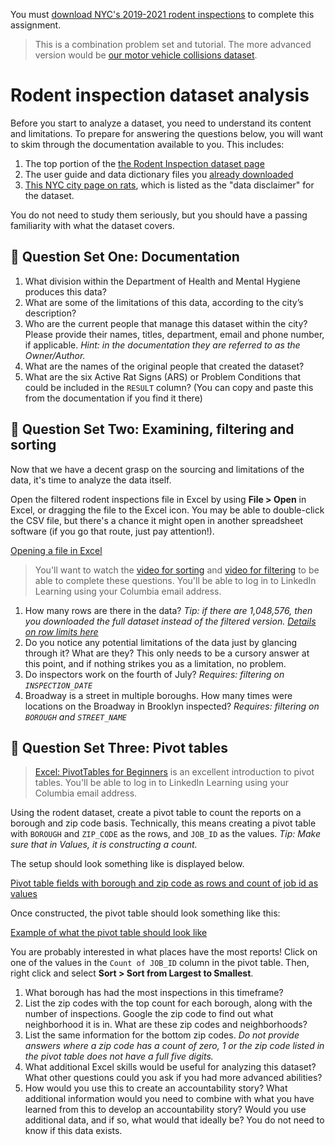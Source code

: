 You must [download NYC's 2019-2021 rodent inspections](downloading.md) to complete this assignment.

> This is a combination problem set and tutorial. The more advanced version would be [our motor vehicle collisions dataset](../pivot-tables-crashes/).

# Rodent inspection dataset analysis

Before you start to analyze a dataset, you need to understand its content and limitations. To prepare for answering the questions below, you will want to skim through the documentation available to you. This includes:

1. The top portion of the [the Rodent Inspection dataset page](https://data.cityofnewyork.us/Health/Rodent-Inspection/p937-wjvj)
2. The user guide and data dictionary files you [already downloaded](downloading.md#downloading-the-data-documentation)
3. [This NYC city page on rats](https://www1.nyc.gov/site/doh/health/health-topics/rats.page), which is listed as the "data disclaimer" for the dataset.

You do not need to study them seriously, but you should have a passing familiarity with what the dataset covers.

## 📝 Question Set One: Documentation

1. What division within the Department of Health and Mental Hygiene produces this data? 
2. What are some of the limitations of this data, according to the city’s description? 
3. Who are the current people that manage this dataset within the city? Please provide their names, titles, department, email and phone number, if applicable.  *Hint: in the documentation they are referred to as the Owner/Author.*
4. What are the names of the original people that created the dataset? 
5. What are the six Active Rat Signs (ARS) or Problem Conditions that could be included in the `RESULT` column? (You can copy and paste this from the documentation if you find it there)

## 📝 Question Set Two: Examining, filtering and sorting

Now that we have a decent grasp on the sourcing and limitations of the data, it's time to analyze the data itself.

Open the filtered rodent inspections file in Excel by using **File > Open** in Excel, or dragging the file to the Excel icon. You may be able to double-click the CSV file, but there's a chance it might open in another spreadsheet software (if you go that route, just pay attention!).

[Opening a file in Excel](file-open.png)

> You'll want to watch the [video for sorting](https://www.linkedin.com/learning/excel-2021-essential-training-office-2021-ltsc/sort-data-in-excel) and [video for filtering](https://www.linkedin.com/learning/excel-2021-essential-training-office-2021-ltsc/filter-data-with-a-drop-down-list) to be able to complete these questions. You'll be able to log in to LinkedIn Learning using your Columbia email address.

1. How many rows are there in the data? *Tip: if there are 1,048,576, then you downloaded the full dataset instead of the filtered version. [Details on row limits here](../row-limits/)*
2. Do you notice any potential limitations of the data just by glancing through it? What are they? This only needs to be a cursory answer at this point, and if nothing strikes you as a limitation, no problem.
3. Do inspectors work on the fourth of July? *Requires: filtering on `INSPECTION_DATE`*
4. Broadway is a street in multiple boroughs. How many times were locations on the Broadway in Brooklyn inspected? *Requires: filtering on `BOROUGH` and `STREET_NAME`*

## 📝 Question Set Three: Pivot tables

> [Excel: PivotTables for Beginners](https://www.linkedin.com/learning/excel-pivottables-for-beginners/excel-pivottables-made-easy) is an excellent introduction to pivot tables. You'll be able to log in to LinkedIn Learning using your Columbia email address.

Using the rodent dataset, create a pivot table to count the reports on a borough and zip code basis. Technically, this means creating a pivot table with `BOROUGH` and `ZIP_CODE` as the rows, and `JOB_ID` as the values. *Tip: Make sure that in Values, it is constructing a count.*

The setup should look something like is displayed below.

[Pivot table fields with borough and zip code as rows and count of job id as values](pivot-fields.png)

Once constructed, the pivot table should look something like this:

[Example of what the pivot table should look like](pivot-displayed.png)

You are probably interested in what places have the most reports! Click on one of the values in the `Count of JOB_ID` column in the pivot table. Then, right click and select **Sort > Sort from Largest to Smallest**.

1. What borough has had the most inspections in this timeframe?
2. List the zip codes with the top count for each borough, along with the number of inspections. Google the zip code to find out what neighborhood it is in. What are these zip codes and neighborhoods?
3. List the same information for the bottom zip codes. *Do not provide answers where a zip code has a count of zero, 1 or the zip code listed in the pivot table does not have a full five digits.*
4. What additional Excel skills would be useful for analyzing this dataset? What other questions could you ask if you had more advanced abilities?
5. How would you use this to create an accountability story? What additional information would you need to combine with what you have learned from this to develop an accountability story? Would you use additional data, and if so, what would that ideally be? You do not need to know if this data exists. 
